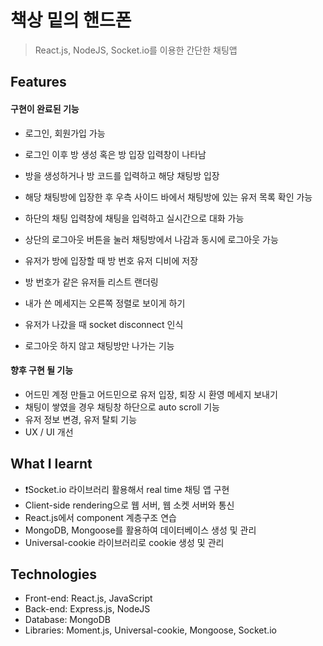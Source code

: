 # 책상 밑의 핸드폰

> React.js, NodeJS, Socket.io를 이용한 간단한 채팅앱

## Features

#### 구현이 완료된 기능

- 로그인, 회원가입 가능
- 로그인 이후 방 생성 혹은 방 입장 입력창이 나타남
- 방을 생성하거나 방 코드를 입력하고 해당 채팅방 입장
- 해당 채팅방에 입장한 후 우측 사이드 바에서 채팅방에 있는 유저 목록 확인 가능
- 하단의 채팅 입력창에 채팅을 입력하고 실시간으로 대화 가능
- 상단의 로그아웃 버튼을 눌러 채팅방에서 나감과 동시에 로그아웃 가능

- 유저가 방에 입장할 때 방 번호 유저 디비에 저장
- 방 번호가 같은 유저들 리스트 랜더링
- 내가 쓴 메세지는 오른쪽 정렬로 보이게 하기
- 유저가 나갔을 때 socket disconnect 인식
- 로그아웃 하지 않고 채팅방만 나가는 기능

#### 향후 구현 될 기능

- 어드민 계정 만들고 어드민으로 유저 입장, 퇴장 시 환영 메세지 보내기
- 채팅이 쌓였을 경우 채팅창 하단으로 auto scroll 기능
- 유저 정보 변경, 유저 탈퇴 기능
- UX / UI 개선

## What I learnt

- ❗Socket.io 라이브러리 활용해서 real time 채팅 앱 구현
- Client-side rendering으로 웹 서버, 웹 소켓 서버와 통신
- React.js에서 component 계층구조 연습
- MongoDB, Mongoose를 활용하여 데이터베이스 생성 및 관리
- Universal-cookie 라이브러리로 cookie 생성 및 관리

## Technologies

- Front-end: React.js, JavaScript
- Back-end: Express.js, NodeJS
- Database: MongoDB
- Libraries: Moment.js, Universal-cookie, Mongoose, Socket.io
